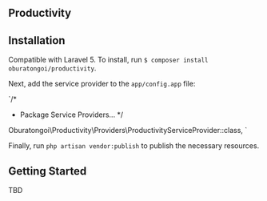 ## Productivity

## Installation
Compatible with Laravel 5. To install, run `$ composer install oburatongoi/productivity`.

Next, add the service provider to the `app/config.app` file:

`/*
* Package Service Providers...
 */

Oburatongoi\Productivity\Providers\ProductivityServiceProvider::class,
`

Finally, run `php artisan vendor:publish` to publish the necessary resources.

## Getting Started

TBD
